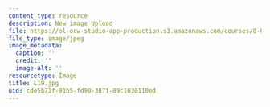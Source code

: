```yaml
---
content_type: resource
description: New image Upload
file: https://ol-ocw-studio-app-production.s3.amazonaws.com/courses/8-03sc-physics-iii-vibrations-and-waves-fall-2016/cde5b72f91b5fd90387f89c1030110ed_L19.jpg
file_type: image/jpeg
image_metadata:
  caption: ''
  credit: ''
  image-alt: ''
resourcetype: Image
title: L19.jpg
uid: cde5b72f-91b5-fd90-387f-89c1030110ed
---
```

